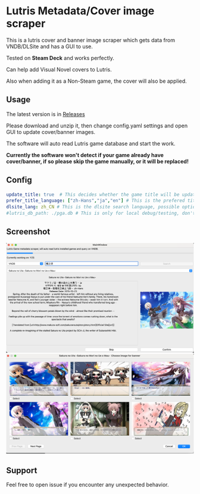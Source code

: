 # Lutris Metadata/Cover image scraper

This is a lutris cover and banner image scraper which gets data from VNDB/DLSite and has a GUI to use.

Tested on **Steam Deck** and works perfectly. 

Can help add Visual Novel covers to Lutris.

Also when adding it as a Non-Steam game, the cover will also be applied.


## Usage
The latest version is in [Releases](https://github.com/ljm625/lutris_metadata_scraper/releases)

Please download and unzip it, then change config.yaml settings and open GUI to update cover/banner images.

The software will auto read Lutris game database and start the work.

**Currently the software won't detect if your game already have cover/banner, if so please skip the game manually, or it will be replaced!**


## Config
```yaml
update_title: true  # This decides whether the game title will be updated to VNDB/DLSite's title in Lutris
prefer_title_language: ["zh-Hans","ja","en"] # This is the prefered title language for VNDB, in this example if one game has for example zh-Hans title, it will always first use it, if not then ja and en
dlsite_lang: zh_CN # This is the dlsite search language, possible options are ja_JP / en_US, make sure to use the correct language to search when using DLsite
#lutris_db_path: ./pga.db # This is only for local debug/testing, don't uncomment it
```
## Screenshot
![img1](./img/img1.png)
![img2](./img/img2.png)

## Support

Feel free to open issue if you encounter any unexpected behavior.

